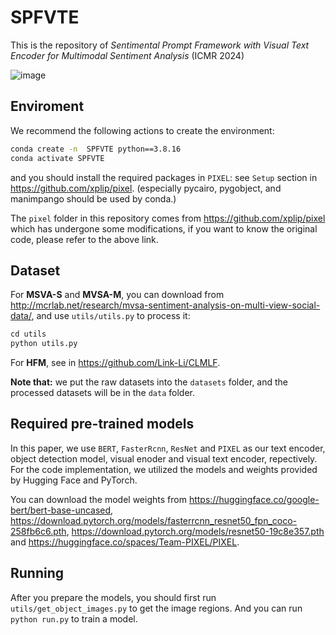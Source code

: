 # SPFVTE
This is the repository of *Sentimental Prompt Framework with Visual Text Encoder for Multimodal Sentiment Analysis* (ICMR 2024)

![image](https://github.com/JinFish/SPFVTE/assets/42674937/29c6d923-2390-4995-a9df-ee83f30363f0)

## Enviroment
We recommend the following actions to create the environment:
```bash
conda create -n  SPFVTE python==3.8.16
conda activate SPFVTE
```

and you should install the required packages in `PIXEL`: see `Setup` section in https://github.com/xplip/pixel. (especially pycairo, pygobject, and manimpango should be used by conda.)

The `pixel` folder in this repository comes from https://github.com/xplip/pixel which has undergone some modifications, if you want to know the original code, please refer to the above link.

## Dataset
For  **MSVA-S** and **MVSA-M**, you can download from http://mcrlab.net/research/mvsa-sentiment-analysis-on-multi-view-social-data/, and use `utils/utils.py` to process it:

```python
cd utils
python utils.py
```

For **HFM**, see in https://github.com/Link-Li/CLMLF.

**Note that:** we put the raw datasets into the `datasets` folder, and the processed datasets will be in the `data` folder.


## Required pre-trained models
In this paper, we use `BERT`, `FasterRcnn`, `ResNet` and `PIXEL` as our text encoder, object detection model, visual enoder and visual text encoder, repectively.
For the code implementation, we utilized the models and weights provided by Hugging Face and PyTorch.

You can download the model weights from https://huggingface.co/google-bert/bert-base-uncased, https://download.pytorch.org/models/fasterrcnn_resnet50_fpn_coco-258fb6c6.pth, https://download.pytorch.org/models/resnet50-19c8e357.pth and https://huggingface.co/spaces/Team-PIXEL/PIXEL.



## Running
After you prepare the models, you should first run `utils/get_object_images.py` to get the image regions.
And you can run `python run.py` to train a model.